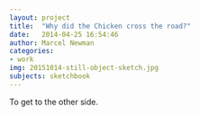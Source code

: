 ```yaml
---
layout: project
title:  "Why did the Chicken cross the road?"
date:   2014-04-25 16:54:46
author: Marcel Newman
categories:
- work
img: 20151014-still-object-sketch.jpg
subjects: sketchbook
---
```

To get to the other side.